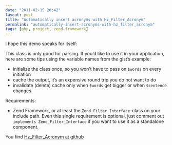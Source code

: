 ```yaml
---
date: "2011-02-15 20:42"
layout: post
title: "Automatically insert acronyms with Hz_Filter_Acronym"
permalink: "automatically-insert-acronyms-with-hz_filter_acronym"
tags: [php, project, zend-framework]
---
```


I hope this demo speaks for itself:

<script src="https://gist.github.com/828226.js?file=acronym_demo.php"></script>

This class is only good for parsing. If you’d like to use it in your application, here are some tips using the variable names from the gist’s example:
<ul>
	<li>initialize the class once, so you won’t have to pass on <code>$words</code> on every initiation</li>
	<li>cache the output, it’s an expensive round trip you do not want to do</li>
	<li>invalidate (delete) cache only when <code>$words</code> get bigger or when <code>$sentence</code> changes</li>
</ul>
Requirements:
<ul>
	<li>Zend Framework, or at least the <code>Zend_Filter_Interface</code>-class on your include path. Even this single requirement is optional, just comment out <code>implements Zend_Filter_Interface</code> if you want to use it as a standalone component.</li>
</ul>
You find <a href="https://github.com/chelmertz/Hz/blob/master/Hz/Filter/Acronym.php">Hz_Filter_Acronym at github</a>
